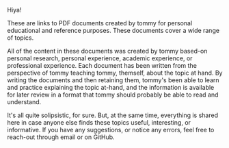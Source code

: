 Hiya!

These are links to PDF documents created by tommy for personal educational and reference purposes. These documents cover a wide range of topics.

All of the content in these documents was created by tommy based-on personal research, personal experience, academic experience, or professional experience. Each document has been written from the perspective of tommy teaching tommy, themself, about the topic at hand. By writing the documents and then retaining them, tommy's been able to learn and practice explaining the topic at-hand, and the information is available for later review in a format that tommy should probably be able to read and understand.

It's all quite solipsistic, for sure. But, at the same time, everything is shared here in case anyone else finds these topics useful, interesting, or informative. If you have any suggestions, or notice any errors, feel free to reach-out through email or on GitHub.
